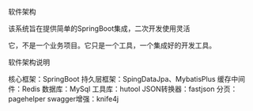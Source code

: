 软件架构

该系统旨在提供简单的SpringBoot集成，二次开发使用灵活

它，不是一个业务项目。它只是一个工具，一个集成好的开发工具。

软件架构说明

核心框架：SpringBoot
持久层框架：SpingDataJpa、MybatisPlus
缓存中间件：Redis
数据库：MySql
工具库：hutool
JSON转换器：fastjson
分页：pagehelper
swagger增强：knife4j
